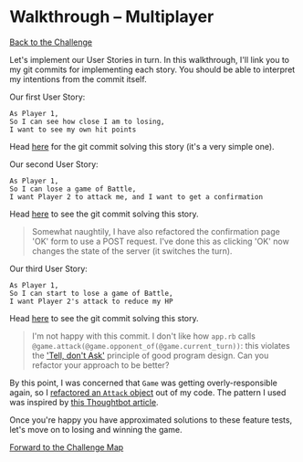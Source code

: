 # Walkthrough – Multiplayer

[Back to the Challenge](../28_multiplayer.md)

Let's implement our User Stories in turn. In this walkthrough, I'll link you to my git commits for implementing each story. You should be able to interpret my intentions from the commit itself.

Our first User Story:

```
As Player 1,
So I can see how close I am to losing,
I want to see my own hit points
```

Head [here](https://github.com/sjmog/battle/commit/d5289ab67bb0c7b45a5d866a4915ec51d9afcc31) for the git commit solving this story (it's a very simple one).

Our second User Story:

```
As Player 1,
So I can lose a game of Battle,
I want Player 2 to attack me, and I want to get a confirmation
```

Head [here](https://github.com/sjmog/battle/commit/5e299b1f038c9c29c607262d64bf648508a55bbf) to see the git commit solving this story.

> Somewhat naughtily, I have also refactored the confirmation page 'OK' form to use a POST request. I've done this as clicking 'OK' now changes the state of the server (it switches the turn).

Our third User Story:

```
As Player 1,
So I can start to lose a game of Battle,
I want Player 2's attack to reduce my HP
```

Head [here](https://github.com/sjmog/battle/commit/480e6433eb825a5bce4b9221fe99c8aa15775e98) to see the git commit solving this story.

> I'm not happy with this commit. I don't like how `app.rb` calls `@game.attack(@game.opponent_of(@game.current_turn))`: this violates the ['Tell, don't Ask'](https://robots.thoughtbot.com/tell-dont-ask) principle of good program design. Can you refactor your approach to be better?

By this point, I was concerned that `Game` was getting overly-responsible again, so I [refactored an `Attack` object](https://github.com/sjmog/battle/commit/0e95307771acd92b6d898a3c1138c03be835696b) out of my code. The pattern I used was inspired by [this Thoughtbot article](https://robots.thoughtbot.com/meditations-on-a-class-method).

Once you're happy you have approximated solutions to these feature tests, let's move on to losing and winning the game.

[Forward to the Challenge Map](../README.md)
